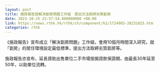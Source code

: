 ```yaml
---
layout: post
title: 施政報告設解決劏房問題工作組　提出方法取締劣質劏房
date: 2023-10-25 22:57:54.000000000 +08:00
link: https://news.rthk.hk/rthk/ch/component/k2/1724903-20231025.htm
categories: rthk
---
```


《施政報告》宣布成立「解決劏房問題」工作組，會用10個月時間深入研究，就「劏房」的居住環境設定最低標準，提出方法取締劣質劏房等。

施政報告亦宣布，延長資助出售單位二手巿場按揭貸款保證期，由最長30年延至50年，以助單位流轉。
